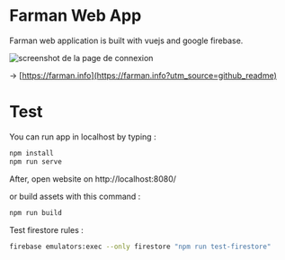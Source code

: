 # Farman Web App

Farman web application is built with vuejs and google firebase.

![screenshot de la page de connexion](https://i.imgur.com/T9HLTyr.jpg)

→ [https://farman.info](https://farman.info?utm_source=github_readme)

# Test

You can run app in localhost by typing :
```sh
npm install
npm run serve
```
After, open website on http://localhost:8080/

or build assets with this command :
```sh
npm run build
```

Test firestore rules :
```sh
firebase emulators:exec --only firestore "npm run test-firestore"
```